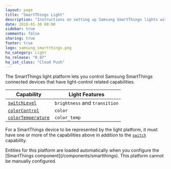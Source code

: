 ```yaml
---
layout: page
title: "SmartThings Light"
description: "Instructions on setting up Samsung SmartThings lights within Home Assistant."
date: 2018-01-30 00:00
sidebar: true
comments: false
sharing: true
footer: true
logo: samsung_smartthings.png
ha_category: Light
ha_release: "0.87"
ha_iot_class: "Cloud Push"
---
```


The SmartThings light platform lets you control Samsung SmartThings connected devices that have light-control related capabilities.

| Capability        |Light Features
|-------------------|------------------------------------------------------------|
| [`switchLevel`](https://smartthings.developer.samsung.com/develop/api-ref/capabilities.html#Switch-Level)            | `brightness` and `transition`
| [`colorControl`](https://smartthings.developer.samsung.com/develop/api-ref/capabilities.html#Color-Control)            | `color`
| [`colorTemperature`](https://smartthings.developer.samsung.com/develop/api-ref/capabilities.html#Color-Temperature)            | `color_temp`

For a SmartThings device to be represented by the light platform, it must have one or more of the capabilities above in addition to the [`switch`](https://smartthings.developer.samsung.com/develop/api-ref/capabilities.html#Switch) capability.

<p class='note'>
Entities for this platform are loaded automatically when you configure the [SmartThings component](/components/smartthings). This platform cannot be manually configured.</p>